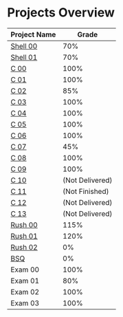 # Projects Overview
Project Name | Grade 
-------------|--------
[Shell 00](/S00/) | 70%
[Shell 01](/S01/) | 70%
[C 00](/C00/) | 100%
[C 01](/C01/) | 100%
[C 02](/C02/) | 85%
[C 03](/C03/) | 100%
[C 04](/C04/) | 100%
[C 05](/C05/) | 100%
[C 06](/C06/) | 100%
[C 07](/C07/) | 45%
[C 08](/C08/) | 100%
[C 09](/C09/) | 100%
[C 10](/C10/) | (Not Delivered)
[C 11](/C11/) | (Not Finished)
[C 12](/C12/) | (Not Delivered)
[C 13](/C13/) | (Not Delivered)
[Rush 00](/R00/) | 115%
[Rush 01](/R01/) | 120%
[Rush 02](/R02/) | 0%
[BSQ](/BSQ/)| 0%
Exam 00 | 100%
Exam 01 | 80%
Exam 02 | 100%
Exam 03 | 100%
